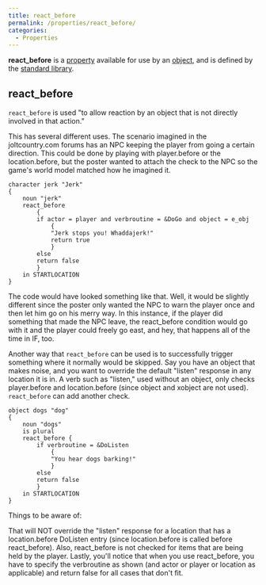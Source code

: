 ```yaml
---
title: react_before
permalink: /properties/react_before/
categories: 
  - Properties
---
```


**react_before** is a [property](/properties/) available for use
by an [object](/globals/object/), and is defined by the
[standard library](/library/).

## react_before

`react_before` is used "to allow reaction by an object that is not
directly involved in that action."

This has several different uses. The scenario imagined in the
joltcountry.com forums has an NPC keeping the player from going a
certain direction. This could be done by playing with player.before or
the location.before, but the poster wanted to attach the check to the
NPC so the game's world model matched how he imagined it.

    character jerk "Jerk"
    {
        noun "jerk"
        react_before
            {
            if actor = player and verbroutine = &DoGo and object = e_obj
                {
                "Jerk stops you! Whaddajerk!"
                return true
                }
            else
            return false
            }
        in STARTLOCATION
    }

The code would have looked something like that. Well, it would be
slightly different since the poster only wanted the NPC to warn the
player once and then let him go on his merry way. In this instance, if
the player did something that made the NPC leave, the react_before
condition would go with it and the player could freely go east, and hey,
that happens all of the time in IF, too.

Another way that `react_before` can be used is to successfully trigger
something where it normally would be skipped. Say you have an object
that makes noise, and you want to override the default "listen" response
in any location it is in. A verb such as "listen," used without an
object, only checks player.before and location.before (since object and
xobject are not used). `react_before` can add another check.

    object dogs "dog"
    {
        noun "dogs"
        is plural
        react_before {
            if verbroutine = &DoListen
                {
                "You hear dogs barking!"
                }
            else
            return false
            }
        in STARTLOCATION
    }

Things to be aware of:

That will NOT override the "listen" response for a location that has a
location.before DoListen entry (since location.before is called before
react_before). Also, react_before is not checked for items that are
being held by the player. Lastly, you'll notice that when you use
react_before, you have to specify the verbroutine as shown (and actor
or player or location as applicable) and return false for all cases that
don't fit.
